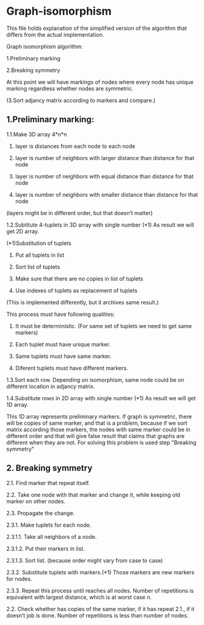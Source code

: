 # Graph-isomorphism

This file holds explanation of the simplified version of the algorithm
that differs from the actual implementation.

Graph isomorphism algorithm:

1.Preliminary marking

2.Breaking symmetry

At this point we will have markings of nodes
where every node has unique marking regardless
whether nodes are symmetric.

(3.Sort adjancy matrix according to markers and compare.)

## 1.Preliminary marking:

1.1.Make 3D array 4\*n\*n

1. layer is distances from each node to each node

2. layer is number of neighbors with larger distance than distance for that node

3. layer is number of neighbors with equal distance than distance for that node

4. layer is number of neighbors with smaller distance than distance for that node

(layers might be in different order, but that doesn’t matter)

1.2.Subtitute 4-tuplets in 3D array with single number (\*1)
As result we will get 2D array.

(\*1)Substitution of tuplets

1. Put all tuplets in list

2. Sort list of tuplets

3. Make sure that there are no copies in list of tuplets

4. Use indexes of tuplets as replacement of tuplets

(This is implemented differently, but it archives same result.)

This process must have following qualities:

1. It must be deterministic.
   (For same set of tuplets we need to get same markers)

2. Each tuplet must have unique marker.

3. Same tuplets must have same marker.

4. Diferent tuplets must have different markers.

1.3.Sort each row.
Depending on isomorphism, same node could be on different location in adjancy matrix.

1.4.Substitute rows in 2D array with single number (\*1)
As result we will get 1D array.

This 1D array represents preliminary markers.
If graph is symmetric, there will be copies of same marker, and that is a problem,
because if we sort matrix according those markers,
the nodes with same marker could be in different order
and that will give false result that claims that graphs are different when they are not.
For solving this problem is used step "Breaking symmetry"

## 2. Breaking symmetry

2.1. Find marker that repeat itself.

2.2. Take one node with that marker and change it, while keeping old marker on other nodes.

2.3. Propagate the change.

2.3.1. Make tuplets for each node.

2.3.1.1. Take all neighbors of a node.

2.3.1.2. Put their markers in list.

2.3.1.3. Sort list. (because order might vary from case to case)

2.3.2. Substitute tuplets with markers.(\*1) Those markers are new markers for nodes.

2.3.3. Repeat this process until reaches all nodes.
Number of repetitions is equivalent with largest distance, which is at worst case n.

2.2. Check whether has copies of the same marker, if it has repeat 2.1., if it doesn’t job is done.
Number of repetitions is less than number of nodes.
